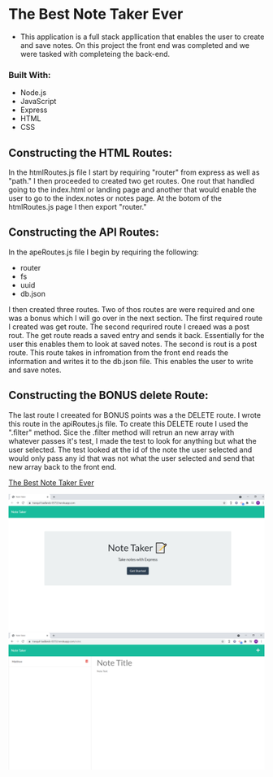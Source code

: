 # The Best Note Taker Ever
 * This application is a full stack appllication that enables the user to create and save notes.
 On this project the front end was completed and we were tasked with completeing the back-end. 

### Built With:
* Node.js
* JavaScript
* Express
* HTML
* CSS

## Constructing the HTML Routes:
In the htmlRoutes.js file I start by requiring "router" from express as well as "path."  I then proceeded to created two get routes. One rout  that handled going to the index.html or landing page and another that would enable the user to go to the index.notes or notes page. At the botom of the htmlRoutes.js page I then export "router."

## Constructing the API Routes:
In the apeRoutes.js file I begin by requiring the following:
* router
* fs
* uuid
* db.json 

I then created three routes.  Two of thos routes are were required and one was a bonus which I will go over in the next section.
The first required route I created was get route. The second requrired route I creaed was a post rout. The get route reads a saved entry and sends it back.  Essentially for the user this enables them to look at saved notes.  The second is rout is a post route. This route takes in infromation from the front end reads the information and writes it to the db.json file. This enables the user to write and save notes.   

## Constructing the BONUS delete Route:
The last route I creeated for BONUS points was a the DELETE route.  I wrote this route in the apiRoutes.js file. To create this DELETE route I used the ".filter" method.  Sice the .filter method will retrun an new array with whatever passes it's test, I made the test to look for anything but what the user selected.  The test looked at the id of the note the user selected and would only pass any id that was not what the user selected and send that new array back to the front end. 

[The Best Note Taker Ever](https://tranquil-badlands-05753.herokuapp.com/)

![Screenshot](./public/assets/NTH.png)
![Screenshot](./public/assets/NTN.png)


